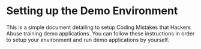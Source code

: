 # Setting up the Demo Environment
This is a simple document detailing to setup Coding Mistakes that Hackers Abuse training demo applications. You can follow these instructions in order to setup your environment and run demo applications by yourself.
